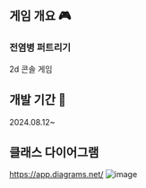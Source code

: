 ## 게임 개요 🎮
### 전염병 퍼트리기
2d 콘솔 게임

## 개발 기간 📅
2024.08.12~

## 클래스 다이어그램
https://app.diagrams.net/
![image](https://github.com/user-attachments/assets/49f14419-c4a8-49ce-aca9-6ef073c6f4f0)
